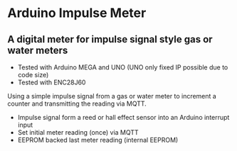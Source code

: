 # Arduino Impulse Meter

## A digital meter for impulse signal style gas or water meters

- Tested with Arduino MEGA and UNO (UNO only fixed IP possible due to code size) 
- Tested with ENC28J60

Using a simple impulse signal from a gas or water meter to increment a counter and transmitting the reading via MQTT.

- Impulse signal form a reed or hall effect sensor into an Arduino interrupt input
- Set initial meter reading (once) via MQTT
- EEPROM backed last meter reading (internal EEPROM) 

